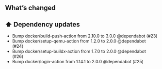 ## What’s changed
## ⬆️ Dependency updates

- Bump docker/build-push-action from 2.10.0 to 3.0.0 @dependabot (#23)
- Bump docker/setup-qemu-action from 1.2.0 to 2.0.0 @dependabot (#24)
- Bump docker/setup-buildx-action from 1.7.0 to 2.0.0 @dependabot (#26)
- Bump docker/login-action from 1.14.1 to 2.0.0 @dependabot (#25)
